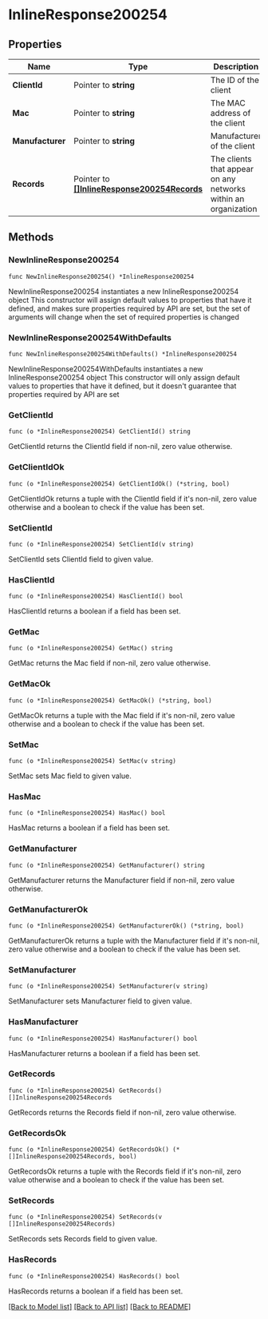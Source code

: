 # InlineResponse200254

## Properties

Name | Type | Description | Notes
------------ | ------------- | ------------- | -------------
**ClientId** | Pointer to **string** | The ID of the client | [optional] 
**Mac** | Pointer to **string** | The MAC address of the client | [optional] 
**Manufacturer** | Pointer to **string** | Manufacturer of the client | [optional] 
**Records** | Pointer to [**[]InlineResponse200254Records**](InlineResponse200254Records.md) | The clients that appear on any networks within an organization | [optional] 

## Methods

### NewInlineResponse200254

`func NewInlineResponse200254() *InlineResponse200254`

NewInlineResponse200254 instantiates a new InlineResponse200254 object
This constructor will assign default values to properties that have it defined,
and makes sure properties required by API are set, but the set of arguments
will change when the set of required properties is changed

### NewInlineResponse200254WithDefaults

`func NewInlineResponse200254WithDefaults() *InlineResponse200254`

NewInlineResponse200254WithDefaults instantiates a new InlineResponse200254 object
This constructor will only assign default values to properties that have it defined,
but it doesn't guarantee that properties required by API are set

### GetClientId

`func (o *InlineResponse200254) GetClientId() string`

GetClientId returns the ClientId field if non-nil, zero value otherwise.

### GetClientIdOk

`func (o *InlineResponse200254) GetClientIdOk() (*string, bool)`

GetClientIdOk returns a tuple with the ClientId field if it's non-nil, zero value otherwise
and a boolean to check if the value has been set.

### SetClientId

`func (o *InlineResponse200254) SetClientId(v string)`

SetClientId sets ClientId field to given value.

### HasClientId

`func (o *InlineResponse200254) HasClientId() bool`

HasClientId returns a boolean if a field has been set.

### GetMac

`func (o *InlineResponse200254) GetMac() string`

GetMac returns the Mac field if non-nil, zero value otherwise.

### GetMacOk

`func (o *InlineResponse200254) GetMacOk() (*string, bool)`

GetMacOk returns a tuple with the Mac field if it's non-nil, zero value otherwise
and a boolean to check if the value has been set.

### SetMac

`func (o *InlineResponse200254) SetMac(v string)`

SetMac sets Mac field to given value.

### HasMac

`func (o *InlineResponse200254) HasMac() bool`

HasMac returns a boolean if a field has been set.

### GetManufacturer

`func (o *InlineResponse200254) GetManufacturer() string`

GetManufacturer returns the Manufacturer field if non-nil, zero value otherwise.

### GetManufacturerOk

`func (o *InlineResponse200254) GetManufacturerOk() (*string, bool)`

GetManufacturerOk returns a tuple with the Manufacturer field if it's non-nil, zero value otherwise
and a boolean to check if the value has been set.

### SetManufacturer

`func (o *InlineResponse200254) SetManufacturer(v string)`

SetManufacturer sets Manufacturer field to given value.

### HasManufacturer

`func (o *InlineResponse200254) HasManufacturer() bool`

HasManufacturer returns a boolean if a field has been set.

### GetRecords

`func (o *InlineResponse200254) GetRecords() []InlineResponse200254Records`

GetRecords returns the Records field if non-nil, zero value otherwise.

### GetRecordsOk

`func (o *InlineResponse200254) GetRecordsOk() (*[]InlineResponse200254Records, bool)`

GetRecordsOk returns a tuple with the Records field if it's non-nil, zero value otherwise
and a boolean to check if the value has been set.

### SetRecords

`func (o *InlineResponse200254) SetRecords(v []InlineResponse200254Records)`

SetRecords sets Records field to given value.

### HasRecords

`func (o *InlineResponse200254) HasRecords() bool`

HasRecords returns a boolean if a field has been set.


[[Back to Model list]](../README.md#documentation-for-models) [[Back to API list]](../README.md#documentation-for-api-endpoints) [[Back to README]](../README.md)



